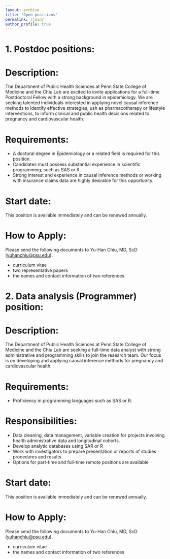 ```yaml
---
layout: archive
title: "Open positions"
permalink: /join/
author_profile: true
--- 
```

# 1. Postdoc positions: 

Description: 
======
The Department of Public Health Sciences at Penn State College of Medicine and the Chiu Lab are excited to invite applications for a full-time Postdoctoral Fellow with a strong background in epidemiology. We are seeking talented individuals interested in applying novel causal inference methods to identify effective strategies, ush as pharmacotherapy or lifestyle interventions, to inform clinical and public health decisions related to pregnancy and cardiovascular health. 

Requirements: 
======
*	A doctoral degree in Epidemiology or a related field is required for this position.
*	Candidates must possess substantial experience in scientific programming, such as SAS or R. 
*	Strong interest and experience in causal inference methods or working with insurance claims data are highly desirable for this opportunity.

Start date:
======
This position is available immediately and can be renewed annually.

How to Apply: 
======
Please send the following documents to Yu-Han Chiu, MD, ScD (yuhanchiu@psu.edu).
* curriculum vitae
*	two representative papers
*	the names and contact information of two references

  

# 2. Data analysis (Programmer) position: 

Description: 
======
The Department of Public Health Sciences at Penn State College of Medicine and the Chiu Lab are seeking a full-time data analyst with strong administrative and programming skills to join the research team. Our focus is on developing and applying causal inference methods for pregnancy and cardiovascular health. 

Requirements: 
======
*	Proficiency in programming languages such as SAS or R. 

Responsibilities: 
======
*	Data cleaning, data management, variable creation for projects involving health administrative data and longitudinal cohorts.
*	Develop analytic databases using SAR or R 
*	Work with investigators to prepare presentation or reports of studies procedures and results
*	Options for part-time and full-time remote positions are available

Start date:
======
This position is available immediately and can be renewed annually.

How to Apply: 
======
Please send the following documents to Yu-Han Chiu, MD, ScD (yuhanchiu@psu.edu).
* curriculum vitae
*	the names and contact information of two references
